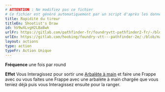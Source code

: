 ```yaml
---
# ATTENTION : Ne modifiez pas ce fichier
# Ce fichier est généré automatiquement par un script d'après les données du module Foundry VTT officiel et de sa traduction
title: Rapidité du tireur
titleEn: Shootist's Draw
id: hV9wXLvgH2LBaBwk
urlFr: https://gitlab.com/pathfinder-fr/foundryvtt-pathfinder2-fr/-/blob/master/data/actions/hV9wXLvgH2LBaBwk.htm
urlEn: https://gitlab.com/hooking/foundry-vtt---pathfinder-2e/-/blob/master/packs/data/actions.db/shootist-s-draw.json
layout: actions
type: action
typeFr: Action Unique
---
```

**Fréquence** une fois par round

**Effet** Vous Interagissez pour sortir une [Arbalète à main](../équipements/arbalète-de-poing.html) et faire une Frappe avec ou vous faites une Frappe avec une arbalète à main chargée que vous teniez déjà puis vous Interagissez ensuite pour la ranger.
